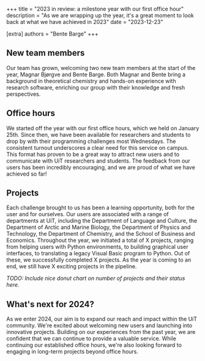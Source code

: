 +++
title = "2023 in review: a milestone year with our first office hour"
description = "As we are wrapping up the year, it's a great moment to look back at what we have achieved in 2023"
date = "2023-12-23"

[extra]
authors = "Bente Barge"
+++

## New team members
Our team has grown, welcoming two new team members at the start of the year, Magnar Bjørgve and Bente Barge. Both Magnar and Bente bring a background in theoretical chemistry and hands-on experience with research software, enriching our group with their knowledge and fresh perspectives.


## Office hours
We started off the year with our first office hours, which we held on January 25th. Since then, we have been available for researchers and students to drop by with their programming challenges most Wednesdays. The consistent turnout underscores a clear need for this service on campus. This format has proven to be a great way to attract new users and to communicate with UiT researchers and students. The feedback from our users has been incredibly encouraging, and we are proud of what we have achieved so far!

## Projects
Each challenge brought to us has been a learning opportunity, both for the user and for ourselves. Our users are associated with a range of departments at UiT, including the Department of Language and Culture, the Department of Arctic and Marine Biology, the Department of Physics and Technology, the Department of Chemistry, and the School of Business and Economics. Throughout the year, we initiated a total of X projects, ranging from helping users with Python environments, to building graphical user interfaces, to translating a legacy Visual Basic program to Python. Out of these, we successfully completed X projects. As the year is coming to an end, we still have X exciting projects in the pipeline.

_TODO: Include nice donut chart on number of projects and their status here._

## What's next for 2024?
As we enter 2024, our aim is to expand our reach and impact within the UiT community. We're excited about welcoming new users and launching into innovative projects. Building on our experiences from the past year, we are confident that we can continue to provide a valuable service. While continuing our established office hours, we're also looking forward to engaging in long-term projects beyond office hours.